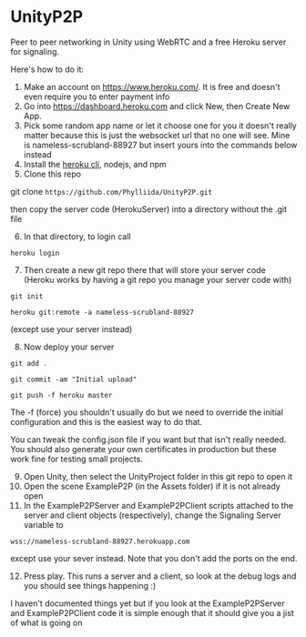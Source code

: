 # UnityP2P
Peer to peer networking in Unity using WebRTC and a free Heroku server for signaling.

Here's how to do it:

1. Make an account on https://www.heroku.com/. It is free and doesn't even require you to enter payment info
2. Go into https://dashboard.heroku.com and click New, then Create New App.
3. Pick some random app name or let it choose one for you it doesn't really matter because this is just the websocket url that no one will see. Mine is nameless-scrubland-88927 but insert yours into the commands below instead
4. Install the [heroku cli](https://devcenter.heroku.com/articles/heroku-cli), nodejs, and npm
5. Clone this repo

git clone `https://github.com/Phylliida/UnityP2P.git`

then copy the server code (HerokuServer) into a directory without the .git file

6. In that directory, to login call

`heroku login`

7. Then create a new git repo there that will store your server code (Heroku works by having a git repo you manage your server code with)

`git init`

`heroku git:remote -a nameless-scrubland-88927`

(except use your server instead)

8. Now deploy your server

`git add .`

`git commit -am "Initial upload"`

`git push -f heroku master`

The -f (force) you shouldn't usually do but we need to override the initial configuration and this is the easiest way to do that.

You can tweak the config.json file if you want but that isn't really needed. You should also generate your own certificates in production but these work fine for testing small projects.

9. Open Unity, then select the UnityProject folder in this git repo to open it
10. Open the scene ExampleP2P (in the Assets folder) if it is not already open
11. In the ExampleP2PServer and ExampleP2PClient scripts attached to the server and client objects (respectively), change the Signaling Server variable to

`wss://nameless-scrubland-88927.herokuapp.com`

except use your sever instead. Note that you don't add the ports on the end.

12. Press play. This runs a server and a client, so look at the debug logs and you should see things happening :)

I haven't documented things yet but if you look at the ExampleP2PServer and ExampleP2PClient code it is simple enough that it should give you a jist of what is going on
